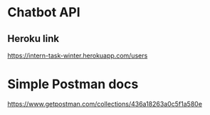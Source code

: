 # Chatbot API

## Heroku link

https://intern-task-winter.herokuapp.com/users

# Simple Postman docs

 https://www.getpostman.com/collections/436a18263a0c5f1a580e

